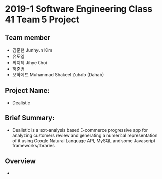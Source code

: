 # 2019-1 Software Engineering Class 41 Team 5 Project

## Team member
- 김준현 Junhyun Kim
- 유도영
- 최지혜 Jihye Choi
- 허준범
- 모하메드 Muhammad Shakeel Zuhaib (Dahab)

## Project Name:
- Dealistic

## Brief Summary:
- Dealistic is a text-analysis based E-commerce progressive app for analyzing customers review and generating a numerical representation of it using Google Natural Language API, MySQL and some Javascript frameworks/libraries

## Overview

- 
